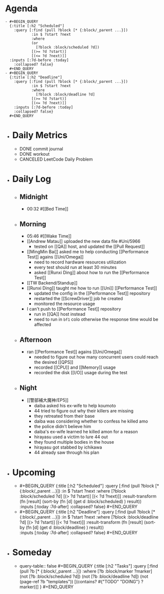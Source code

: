 # Agenda
	- #+BEGIN_QUERY
	  {:title [:h2 "Scheduled"]
	    :query [:find (pull ?block [* {:block/_parent ...}])
	            :in $ ?start ?next
	            :where
	            (or
	              [?block :block/scheduled ?d])
	            [(>= ?d ?start)]
	            [(<= ?d ?next)]]
	  :inputs [:7d-before :today]
	    :collapsed? false}
	  #+END_QUERY
	- #+BEGIN_QUERY
	  {:title [:h2 "Deadline"]
	    :query [:find (pull ?block [* {:block/_parent ...}])
	            :in $ ?start ?next
	            :where
	              [?block :block/deadline ?d]
	            [(>= ?d ?start)]
	            [(<= ?d ?next)]]
	    :inputs [:7d-before :today]
	    :collapsed? false}
	  #+END_QUERY
- # Daily Metrics
	- DONE commit journal
	- DONE workout
	- CANCELED LeetCode Daily Problem
- # Daily Log
	- ## Midnight
		- 00:32 #[[Bed Time]]
	- ## Morning
		- 05:46 #[[Wake Time]]
		- [[Andrew Matau]] uploaded the new data file #Uni/5966
			- tested on [[QA]] host, and updated the [[Pull Request]]
		- [[MingMin Bai]] asked me to help conducting [[Performance Test]] agains [[Uni/Omega]]
			- need to record hardware resources utilization
			- every test should run at least 30 minutes
			- asked [[Runxi Ding]] about how to run the [[Performance Test]]
		- [[TW Backend/Standup]]
		- [[Runxi Ding]] taught me how to run [[Uni]] [[Performance Test]]
			- updated the config in the [[Performance Test]] repository
			- restarted the [[ScrewDriver]] job he created
			- monitored the resource usage
		- I can't push to [[Performance Test]] repository
			- run in [[QA]] host instead
			- need to run in `bf1` colo otherwise the response time would be affected
	- ## Afternoon
		- ran [[Performance Test]] agains [[Uni/Omega]]
			- needed to figure out how many concurrent users could reach the desired [[QPS]]
			- recorded [[CPU]] and [[Memory]] usage
			- recorded the disk [[I/O]] usage during the test
	- ## Night
		- [[警部補大魔神/EP5]]
			- daiba asked his ex-wife to help koumoto
			- 44 tried to figure out why their killers are missing
			- they retreated from their base
			- daiba was considering whether to confess he killed amo
			- the police didn't believe him
			- daiba's ex-wife learned he killed amon for a reason
			- hirayasu used a victim to lure 44 out
			- they found multiple bodies in the house
			- hirayasu got stabbed by ichikawa
			- 44 already saw through his plan
- # Upcoming
	- #+BEGIN_QUERY
	  {:title [:h2 "Scheduled"]
	    :query [:find (pull ?block [* {:block/_parent ...}])
	            :in $ ?start ?next
	            :where
	              [?block :block/scheduled ?d]
	            [(> ?d ?start)]
	            [(< ?d ?next)]]
	  :result-transform (fn [result]
	                          (sort-by (fn [d]
	                                     (get d :block/scheduled) ) result))    
	  :inputs [:today :7d-after]
	    :collapsed? false}
	  #+END_QUERY
	- #+BEGIN_QUERY
	  {:title [:h2 "Deadline"]
	    :query [:find (pull ?block [* {:block/_parent ...}])
	            :in $ ?start ?next
	            :where
	              [?block :block/deadline ?d]
	            [(> ?d ?start)]
	            [(< ?d ?next)]]
	  :result-transform (fn [result]
	                          (sort-by (fn [d]
	                                     (get d :block/deadline) ) result))    
	  :inputs [:today :7d-after]
	    :collapsed? false}
	  #+END_QUERY
- # Someday
	- query-table:: false
	  #+BEGIN_QUERY
	  {:title [:h2 "Tasks"]
	   :query [:find (pull ?b [* {:block/_parent ...}])
	          :where
	          [?b :block/marker ?marker]
	          (not [?b :block/scheduled ?d])
	          (not [?b :block/deadline ?d])
	  (not (page-ref ?b "templates"))
	          [(contains? #{"TODO" "DOING"} ?marker)]]
	  }
	  #+END_QUERY